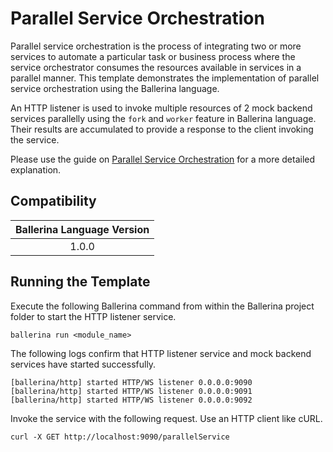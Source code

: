 # Parallel Service Orchestration

Parallel service orchestration is the process of integrating two or more services to automate a particular task or business process where the service orchestrator consumes the resources available in services in a parallel manner. This template demonstrates the implementation of parallel service orchestration using the Ballerina language.

An HTTP listener is used to invoke multiple resources of 2 mock backend services parallelly using the `fork` and `worker` feature in Ballerina language. Their results are accumulated to provide a response to the client invoking the service.

Please use the guide on [Parallel Service Orchestration](https://github.com/wso2/ballerina-integrator/tree/master/docs/learn/guides/services/parallel-service-orchestration) for a more detailed explanation.

## Compatibility
| Ballerina Language Version  | 
|:---------------------------:|
|  1.0.0                     |

## Running the Template
Execute the following Ballerina command from within the Ballerina project folder to start the HTTP listener service.
```ballerina    
ballerina run <module_name>
```
The following logs confirm that HTTP listener service and mock backend services have started successfully.
``` 
[ballerina/http] started HTTP/WS listener 0.0.0.0:9090
[ballerina/http] started HTTP/WS listener 0.0.0.0:9091
[ballerina/http] started HTTP/WS listener 0.0.0.0:9092
```
Invoke the service with the following request. Use an HTTP client like cURL.
```
curl -X GET http://localhost:9090/parallelService
```